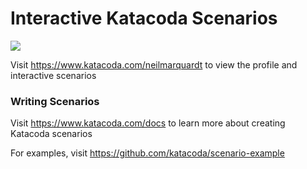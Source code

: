 # Interactive Katacoda Scenarios

[![](http://shields.katacoda.com/katacoda/neilmarquardt/count.svg)](https://www.katacoda.com/neilmarquardt "Get your profile on Katacoda.com")

Visit https://www.katacoda.com/neilmarquardt to view the profile and interactive scenarios

### Writing Scenarios
Visit https://www.katacoda.com/docs to learn more about creating Katacoda scenarios

For examples, visit https://github.com/katacoda/scenario-example
